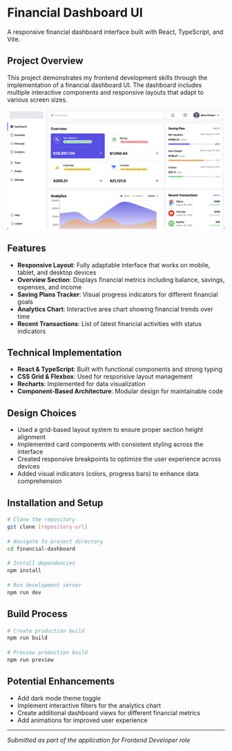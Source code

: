 # Financial Dashboard UI

A responsive financial dashboard interface built with React, TypeScript, and Vite.

## Project Overview

This project demonstrates my frontend development skills through the implementation of a financial dashboard UI. The dashboard includes multiple interactive components and responsive layouts that adapt to various screen sizes.

![Dashboard UI Screenshot](./src//assets//images//screenshot//finance-dashboard.png)

## Features

- **Responsive Layout**: Fully adaptable interface that works on mobile, tablet, and desktop devices
- **Overview Section**: Displays financial metrics including balance, savings, expenses, and income
- **Saving Plans Tracker**: Visual progress indicators for different financial goals
- **Analytics Chart**: Interactive area chart showing financial trends over time
- **Recent Transactions**: List of latest financial activities with status indicators

## Technical Implementation

- **React & TypeScript**: Built with functional components and strong typing
- **CSS Grid & Flexbox**: Used for responsive layout management
- **Recharts**: Implemented for data visualization
- **Component-Based Architecture**: Modular design for maintainable code

## Design Choices

- Used a grid-based layout system to ensure proper section height alignment
- Implemented card components with consistent styling across the interface
- Created responsive breakpoints to optimize the user experience across devices
- Added visual indicators (colors, progress bars) to enhance data comprehension

## Installation and Setup

```bash
# Clone the repository
git clone [repository-url]

# Navigate to project directory
cd financial-dashboard

# Install dependencies
npm install

# Run development server
npm run dev
```

## Build Process

```bash
# Create production build
npm run build

# Preview production build
npm run preview
```

## Potential Enhancements

- Add dark mode theme toggle
- Implement interactive filters for the analytics chart
- Create additional dashboard views for different financial metrics
- Add animations for improved user experience

---

_Submitted as part of the application for Frontend Developer role_
